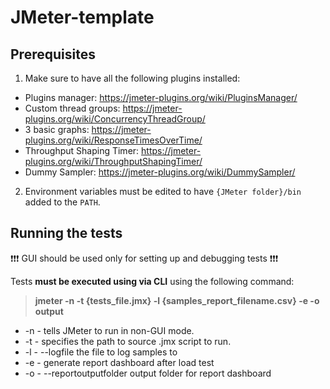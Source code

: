 # JMeter-template

## Prerequisites

1. Make sure to have all the following plugins installed:
- Plugins manager: https://jmeter-plugins.org/wiki/PluginsManager/
- Custom thread groups: https://jmeter-plugins.org/wiki/ConcurrencyThreadGroup/
- 3 basic graphs: https://jmeter-plugins.org/wiki/ResponseTimesOverTime/
- Throughput Shaping Timer: https://jmeter-plugins.org/wiki/ThroughputShapingTimer/
- Dummy Sampler: https://jmeter-plugins.org/wiki/DummySampler/
2. Environment variables must be edited to have `{JMeter folder}/bin` added to the `PATH`.

## Running the tests

:exclamation::exclamation::exclamation: GUI should be used only for setting up and debugging tests :exclamation::exclamation::exclamation: 

 Tests **must be executed using via CLI** using the following command:  
> **jmeter -n -t {tests_file.jmx} -l {samples_report_filename.csv} -e -o output**  
- -n - tells JMeter to run in non-GUI mode.  
- -t - specifies the path to source .jmx script to run.  
- -l - --logfile <argument> the file to log samples to  
- -e - generate report dashboard after load test  
- -o - --reportoutputfolder <argument> output folder for report dashboard  

